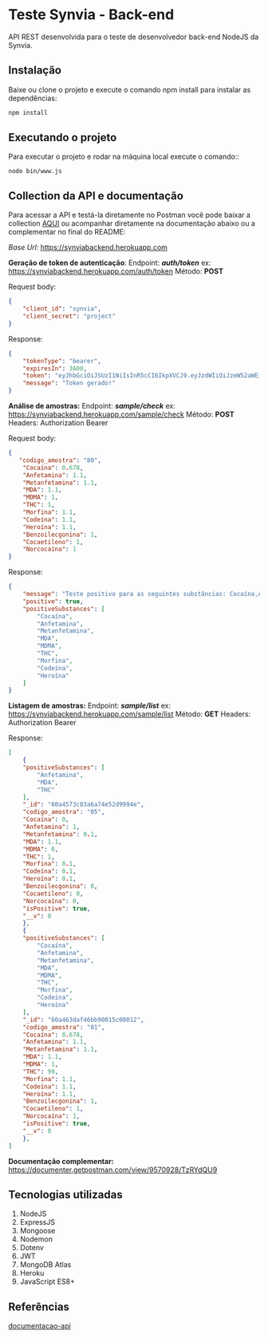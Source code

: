 # Teste Synvia - Back-end

API REST desenvolvida para o teste de desenvolvedor back-end NodeJS da Synvia.

## Instalação

Baixe ou clone o projeto e execute o comando npm install para instalar as dependências:

```bash
npm install
```

## Executando o projeto

Para executar o projeto e rodar na máquina local execute o comando::

```node
node bin/www.js
```

## Collection da API e documentação
Para acessar a API e testá-la diretamente no Postman você pode baixar a collection [AQUI](https://www.postman.com/collections/cd3bda3dabf71602a8ee) ou acompanhar diretamente na documentação abaixo ou a complementar no final do README:

*Base Url:* https://synviabackend.herokuapp.com

**Geração de token de autenticação**:
Endpoint: ***auth/token***
ex: https://synviabackend.herokuapp.com/auth/token
Método: **POST**

Request body:

```json
{
    "client_id": "synvia",
    "client_secret": "project"
}
```

Response:
```json
{
    "tokenType": "bearer",
    "expiresIn": 3600,
    "token": "eyJhbGciOiJSUzI1NiIsInR5cCI6IkpXVCJ9.eyJzdWIiOiJzeW52aWEiLCJhbGdvcml0aG0iOiJSUzI1NiIsImlzc3VlciI6InN5bnZpYV9iYWNrZW5kIiwic3ViamVjdCI6IlRva2VuIGF1dGhlbnRpY2F0b3IgZW5kcG9pbnRzIiwiaWF0IjoxNjIxMzg2ODcwLCJleHAiOjE2MjEzOTA0NzB9.TgeP8bGcYLwVsGRoexZCYtB5wMavILGAkPSsQ5K2-69vm-PKDBYhQZoSSzOA29c9JG6e4HdugxF55nbtI1-KSCGx3LQ1AqAN9D5BB3QnIwyoVVDk8hnit8JUZyUyIih9U0WJplBQtSsL1J3cugThbmNdCaoDXUe-SayuwhHKoxs",
    "message": "Token gerado!"
}
```
**Análise de amostras:**
Endpoint: ***sample/check***
ex: https://synviabackend.herokuapp.com/sample/check
Método: **POST**
Headers: Authorization Bearer

Request body:
```json
{
   "codigo_amostra": "80",
	"Cocaína": 0.678,
	"Anfetamina": 1.1,
	"Metanfetamina": 1.1,
	"MDA": 1.1,
	"MDMA": 1,
	"THC": 1,
	"Morfina": 1.1,
	"Codeína": 1.1,
	"Heroína": 1.1,
	"Benzoilecgonina": 1,
	"Cocaetileno": 1,
	"Norcocaína": 1
}
```
Response:
```json
{
	"message": "Teste positivo para as seguintes substâncias: Cocaína,Anfetamina,Metanfetamina,MDA,MDMA,THC,Morfina,Codeína,Heroína",
	"positive": true,
	"positiveSubstances": [
		"Cocaína",
		"Anfetamina",
		"Metanfetamina",
		"MDA",
		"MDMA",
		"THC",
		"Morfina",
		"Codeína",
		"Heroína"
	]
}
```
**Listagem de amostras:**
Endpoint: ***sample/list***
ex: https://synviabackend.herokuapp.com/sample/list
Método: **GET**
Headers: Authorization Bearer

Response:
```json
[
	{
	"positiveSubstances": [
		"Anfetamina",
		"MDA",
		"THC"
	],
	"_id": "60a4573c83a6a74e52d9994e",
	"codigo_amostra": "05",
	"Cocaína": 0,
	"Anfetamina": 1,
	"Metanfetamina": 0.1,
	"MDA": 1.1,
	"MDMA": 0,
	"THC": 1,
	"Morfina": 0.1,
	"Codeína": 0.1,
	"Heroína": 0.1,
	"Benzoilecgonina": 0,
	"Cocaetileno": 0,
	"Norcocaína": 0,
	"isPositive": true,
	"__v": 0
	},
	{
	"positiveSubstances": [
		"Cocaína",
		"Anfetamina",
		"Metanfetamina",
		"MDA",
		"MDMA",
		"THC",
		"Morfina",
		"Codeína",
		"Heroína"
	],
	"_id": "60a463daf46bb90015c00012",
	"codigo_amostra": "01",
	"Cocaína": 0.678,
	"Anfetamina": 1.1,
	"Metanfetamina": 1.1,
	"MDA": 1.1,
	"MDMA": 1,
	"THC": 99,
	"Morfina": 1.1,
	"Codeína": 1.1,
	"Heroína": 1.1,
	"Benzoilecgonina": 1,
	"Cocaetileno": 1,
	"Norcocaína": 1,
	"isPositive": true,
	"__v": 0
	},
]
```

**Documentação complementar:**
https://documenter.getpostman.com/view/9570928/TzRYdQU9

## Tecnologias utilizadas

 1. NodeJS 
 2. ExpressJS
 3. Mongoose
 4. Nodemon
 5. Dotenv
 6. JWT
 7. MongoDB Atlas
 8. Heroku
 9. JavaScript ES8+

## Referências
[documentacao-api](https://github.com/eGestor/documentacao-api)